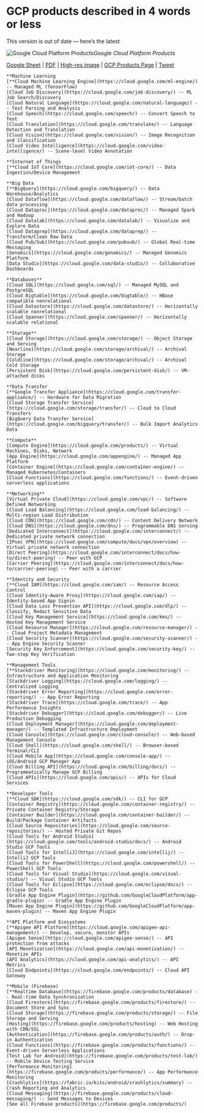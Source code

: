 

# GCP products described in 4 words or less

This version is out of date &#x2014; here&#x2019;s the latest

![Google Cloud Platform Products](https://cdn-images-1.medium.com/max/9920/1*uldXXOD-F4qKZpGMnFlcKw.png)*Google Cloud Platform Products*

[Google Sheet](https://docs.google.com/spreadsheets/d/12LUCeZhq-lnY7XQv4dS-81uWJS0Bf7O-OBBKIegTJjQ/edit?usp=sharing) | [PDF](https://storage.googleapis.com/gregsramblings-downloads/gcp-products-4-words-or-less-2017-10-25.pdf) | [High-res image](https://storage.googleapis.com/gregsramblings-downloads/gcp-products-4-words-or-less-2017-10-25.png) | [GCP Products Page](https://cloud.google.com/products) | [Tweet](https://twitter.com/gregsramblings/status/923586747493105664)

    **Machine Learning  
    [**Cloud Machine Learning Engine](https://cloud.google.com/ml-engine/) -- Managed ML (TensorFlow)
    [Cloud Job Discovery](https://cloud.google.com/job-discovery/) -- ML Job Search/Discovery
    [Cloud Natural Language](https://cloud.google.com/natural-language/) -- Text Parsing and Analysis
    [Cloud Speech](https://cloud.google.com/speech/) -- Convert Speech to Text
    [Cloud Translation](https://cloud.google.com/translate/) -- Language Detection and Translation
    [Cloud Vision](https://cloud.google.com/vision/) -- Image Recognition and Classification
    [Cloud Video Intelligence](https://cloud.google.com/video-intelligence/) -- Scene-level Video Annotation
      
    **Internet of Things  
    [**Cloud IoT Core](https://cloud.google.com/iot-core/) -- Data Ingestion/Device Management
      
    **Big Data  
    [**BigQuery](https://cloud.google.com/bigquery/) -- Data Warehouse/Analytics
    [Cloud Dataflow](https://cloud.google.com/dataflow/) -- Stream/batch data processing
    [Cloud Dataproc](https://cloud.google.com/dataproc/) -- Managed Spark and Hadoop
    [Cloud Datalab](https://cloud.google.com/datalab/) -- Visualize and Explore Data
    [Cloud Dataprep](https://cloud.google.com/dataprep/) -- Transform/Clean Raw Data
    [Cloud Pub/Sub](https://cloud.google.com/pubsub/) -- Global Real-time Messaging
    [Genomics](https://cloud.google.com/genomics/) -- Managed Genomics Platform
    [Data Studio](https://cloud.google.com/data-studio/) -- Collaborative Dashboards
      
    **Databases**  
    [Cloud SQL](https://cloud.google.com/sql/) -- Managed MySQL and PostgreSQL
    [Cloud Bigtable](https://cloud.google.com/bigtable/) -- HBase compatible nonrelational
    [Cloud Datastore](https://cloud.google.com/datastore/) -- Horizontally scalable nonrelational
    [Cloud Spanner](https://cloud.google.com/spanner/) -- Horizontally scalable relational
      
    **Storage**  
    [Cloud Storage](https://cloud.google.com/storage/) -- Object Storage and Serving
    [Nearline](https://cloud.google.com/storage/archival/) -- Archival Storage
    [Coldline](https://cloud.google.com/storage/archival/) -- Archival Cold Storage
    [Persistent Disk](https://cloud.google.com/persistent-disk/) -- VM-attached disks
      
    **Data Transfer  
    [**Google Transfer Appliance](https://cloud.google.com/transfer-appliance/) -- Hardware for Data Migration
    [Cloud Storage Transfer Service](https://cloud.google.com/storage/transfer/) -- Cloud to Cloud Transfers
    [BigQuery Data Transfer Service](https://cloud.google.com/bigquery/transfer/) -- Bulk Import Analytics Data
      
    **Compute**  
    [Compute Engine](https://cloud.google.com/products/) -- Virtual Machines, Disks, Network
    [App Engine](https://cloud.google.com/appengine/) -- Managed App Platform
    [Container Engine](https://cloud.google.com/container-engine/) -- Managed Kubernetes/Containers
    [Cloud Functions](https://cloud.google.com/functions/) -- Event-driven serverless applications
      
    **Networking**  
    [Virtual Private Cloud](https://cloud.google.com/vpc/) -- Software Defined Networking
    [Cloud Load Balancing](https://cloud.google.com/load-balancing/) -- Multi-region Load Distribution
    [Cloud CDN](https://cloud.google.com/cdn/) -- Content Delivery Network
    [Cloud DNS](https://cloud.google.com/dns/) -- Programmable DNS Serving
    [Dedicated Interconnect](https://cloud.google.com/interconnect/) -- Dedicated private network connection
    [IPsec VPN](https://cloud.google.com/compute/docs/vpn/overview) -- Virtual private network connection
    [Direct Peering](https://cloud.google.com/interconnect/docs/how-to/direct-peering) -- Peer with GCP
    [Carrier Peering](https://cloud.google.com/interconnect/docs/how-to/carrier-peering) -- Peer with a carrier
      
    **Identity and Security  
    [**Cloud IAM](https://cloud.google.com/iam/) -- Resource Access Control
    [Cloud Identity-Aware Proxy](https://cloud.google.com/iap/) -- Identity-based App Signin
    [Cloud Data Loss Prevention API](https://cloud.google.com/dlp/) -- Classify, Redact Sensitive Data
    [Cloud Key Management Service](https://cloud.google.com/kms/) -- Hosted Key Management Service
    [Cloud Resource Manager](https://cloud.google.com/resource-manager/) -- Cloud Project Metadata Management
    [Cloud Security Scanner](https://cloud.google.com/security-scanner/) -- App Engine Security Scanner
    [Security Key Enforcement](https://cloud.google.com/security-key/) -- Two-step Key Verification
      
    **Management Tools  
    [**Stackdriver Monitoring](https://cloud.google.com/monitoring/) -- Infrastructure and Application Monitoring
    [Stackdriver Logging](https://cloud.google.com/logging/) -- Centralized Logging
    [Stackdriver Error Reporting](https://cloud.google.com/error-reporting/) -- App Error Reporting
    [Stackdriver Trace](https://cloud.google.com/trace/) -- App Performance Insights
    [Stackdriver Debugger](https://cloud.google.com/debugger/) -- Live Production Debugging
    [Cloud Deployment Manager](https://cloud.google.com/deployment-manager/) -- Templated Infrastructure Deployment
    [Cloud Console](https://cloud.google.com/cloud-console/) -- Web-based Management Console
    [Cloud Shell](https://cloud.google.com/shell/) -- Browser-based Terminal/CLI
    [Cloud Mobile App](https://cloud.google.com/console-app/) -- iOS/Android GCP Manager App
    [Cloud Billing API](https://cloud.google.com/billing/docs/) -- Programmatically Manage GCP Billing
    [Cloud APIs](https://cloud.google.com/apis/) -- APIs for Cloud Services
      
    **Developer Tools  
    [**Cloud SDK](https://cloud.google.com/sdk/) -- CLI for GCP
    [Container Registry](https://cloud.google.com/container-registry/) -- Private Container Registry/Storage
    [Container Builder](https://cloud.google.com/container-builder/) -- Build/Package Container Artifacts
    [Cloud Source Repositories](https://cloud.google.com/source-repositories/) -- Hosted Private Git Repos
    [Cloud Tools for Android Studio](https://cloud.google.com/tools/android-studio/docs/) -- Android Studio GCP Tools
    [Cloud Tools for IntelliJ](https://cloud.google.com/intellij/) -- IntelliJ GCP Tools
    [Cloud Tools for PowerShell](https://cloud.google.com/powershell/) -- PowerShell GCP Tools
    [Cloud Tools for Visual Studio](https://cloud.google.com/visual-studio/) -- Visual Studio GCP Tools
    [Cloud Tools for Eclipse](https://cloud.google.com/eclipse/docs/) -- Eclipse GCP Tools
    [Gradle App Engine Plugin](https://github.com/GoogleCloudPlatform/app-gradle-plugin) -- Gradle App Engine Plugin
    [Maven App Engine Plugin](https://github.com/GoogleCloudPlatform/app-maven-plugin) -- Maven App Engine Plugin
      
    **API Platform and Ecosystems  
    [**Apigee API Platform](https://cloud.google.com/apigee-api-management/) -- Develop, secure, monitor APIs
    [Apigee Sense](https://cloud.google.com/apigee-sense/) -- API protection from attacks
    [API Monetization](https://cloud.google.com/api-monetization/) -- Monetize APIs
    [API Analytics](https://cloud.google.com/api-analytics/) -- API Metrics
    [Cloud Endpoints](https://cloud.google.com/endpoints/) -- Cloud API Gateway
      
    **Mobile (Firebase)  
    [**Realtime Database](https://firebase.google.com/products/database) -- Real-time Data Synchronization
    [Cloud Firestore](https://firebase.google.com/products/firestore/) -- Document Store and Sync
    [Cloud Storage](https://firebase.google.com/products/storage/) -- File Storage and Serving
    [Hosting](https://firebase.google.com/products/hosting) -- Web Hosting with CDN/SSL
    [Authentication](https://firebase.google.com/products/auth/) -- Drop-in Authentication
    [Cloud Functions](https://firebase.google.com/products/functions/) -- Event-driven Serverless Applications
    [Test Lab for Android](https://firebase.google.com/products/test-lab/) -- Mobile Device Testing Service
    [Performance Monitoring](https://firebase.google.com/products/performance/) -- App Performance Monitoring
    [Crashlytics](https://fabric.io/kits/android/crashlytics/summary) -- Crash Reporting and Analytics
    [Cloud Messaging](https://firebase.google.com/products/cloud-messaging/) -- Send Messages to Devices
    [See all Firebase products](https://firebase.google.com/products/)
